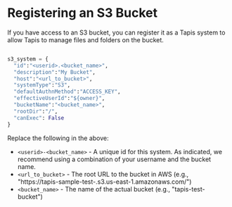 # Registering an S3 Bucket
If you have access to an S3 bucket, you can register it as a Tapis system to allow
Tapis to manage files and folders on the bucket.

```python

s3_system = {
  "id":"<userid>.<bucket_name>",
  "description":"My Bucket",
  "host":"<url_to_bucket>",
  "systemType":"S3",
  "defaultAuthnMethod":"ACCESS_KEY",
  "effectiveUserId":"${owner}",
  "bucketName":"<bucket_name>",
  "rootDir":"/",
  "canExec": False
}
```

Replace the following in the above:
* `<userid>-<bucket_name>` - A unique id for this system. As indicated, we recommend using
a combination of your username and the bucket name.
* `<url_to_bucket>` - The root URL to the bucket in AWS (e.g., "https://tapis-sample-test-<userid>.s3.us-east-1.amazonaws.com/")
* `<bucket_name>` - The name of the actual bucket (e.g., "tapis-test-bucket")